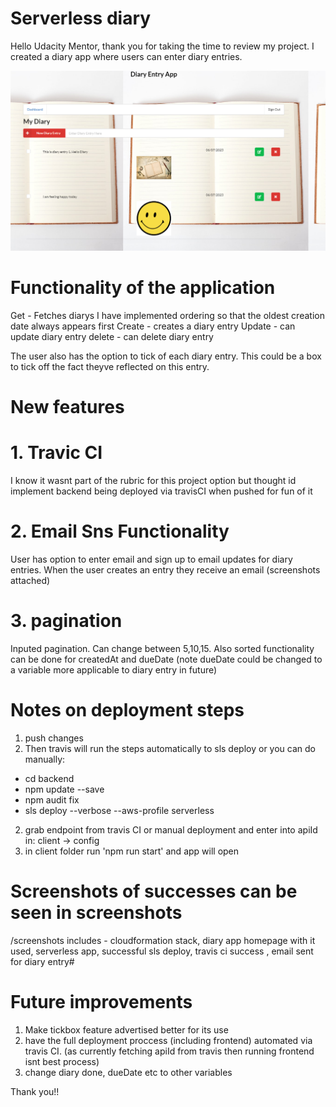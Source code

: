 # Serverless diary

Hello Udacity Mentor, thank you for taking the time to review my project. I created a diary app where users can enter diary entries.

![Alt Text](image.png)


# Functionality of the application

Get - Fetches diarys I have implemented ordering so that the oldest creation date always appears first
Create - creates a diary entry
Update - can update diary entry
delete - can delete diary entry

The user also has the option to tick of each diary entry. This could be a box to tick off the fact theyve reflected on this entry.

# New features 
# 1. Travic CI
I know it wasnt part of the rubric for this project option but thought id implement backend being deployed via travisCI when pushed for fun of it

# 2. Email Sns Functionality
User has option to enter email and sign up to email updates for diary entries. When the user creates an entry they receive an email (screenshots attached)

# 3. pagination
Inputed pagination. Can change between 5,10,15. Also sorted functionality can be done for createdAt and dueDate (note dueDate could be changed to a variable more applicable to diary entry in future)

# Notes on deployment steps
1. push changes 
2. Then travis will run the steps automatically to sls deploy or you can do manually:
- cd backend
- npm update --save
- npm audit fix
- sls deploy --verbose --aws-profile serverless
2. grab endpoint from travis CI or manual deployment and enter into apiId in: client -> config
3. in client folder run 'npm run start' and app will open

# Screenshots of successes can be seen in screenshots
/screenshots includes - cloudformation stack, diary app homepage with it used, serverless app, successful sls deploy, travis ci success
, email sent for diary entry#

# Future improvements
1. Make tickbox feature advertised better for its use
2. have the full deployment proccess (including frontend) automated via travis CI. (as currently fetching apiId from travis then running frontend isnt best process)
3. change diary done, dueDate etc to other variables


Thank you!!

